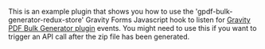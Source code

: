 This is an example plugin that shows you how to use the 'gpdf-bulk-generator-redux-store' Gravity Forms Javascript hook to listen for [Gravity PDF Bulk Generator plugin](https://gravitypdf.com/shop/bulk-generator-add-on/) events. You might need to use this if you want to trigger an API call after the zip file has been generated.
